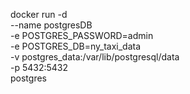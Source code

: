 

  docker run -d \
    --name postgresDB \
    -e POSTGRES_PASSWORD=admin \
    -e POSTGRES_DB=ny_taxi_data \
    -v postgres_data:/var/lib/postgresql/data \
    -p 5432:5432 \
    postgres
  